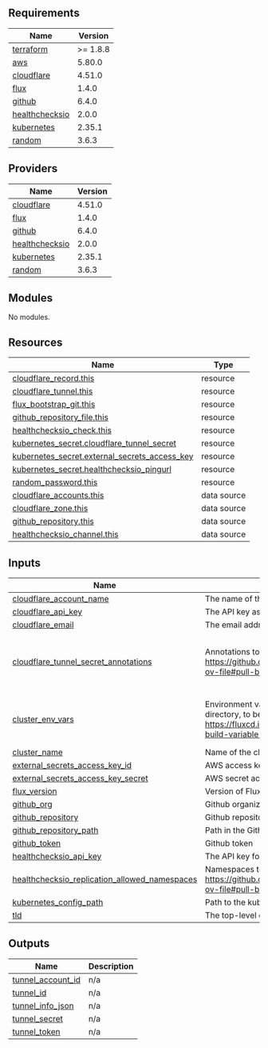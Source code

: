 <!-- BEGIN_TF_DOCS -->
## Requirements

| Name | Version |
|------|---------|
| <a name="requirement_terraform"></a> [terraform](#requirement\_terraform) | >= 1.8.8 |
| <a name="requirement_aws"></a> [aws](#requirement\_aws) | 5.80.0 |
| <a name="requirement_cloudflare"></a> [cloudflare](#requirement\_cloudflare) | 4.51.0 |
| <a name="requirement_flux"></a> [flux](#requirement\_flux) | 1.4.0 |
| <a name="requirement_github"></a> [github](#requirement\_github) | 6.4.0 |
| <a name="requirement_healthchecksio"></a> [healthchecksio](#requirement\_healthchecksio) | 2.0.0 |
| <a name="requirement_kubernetes"></a> [kubernetes](#requirement\_kubernetes) | 2.35.1 |
| <a name="requirement_random"></a> [random](#requirement\_random) | 3.6.3 |

## Providers

| Name | Version |
|------|---------|
| <a name="provider_cloudflare"></a> [cloudflare](#provider\_cloudflare) | 4.51.0 |
| <a name="provider_flux"></a> [flux](#provider\_flux) | 1.4.0 |
| <a name="provider_github"></a> [github](#provider\_github) | 6.4.0 |
| <a name="provider_healthchecksio"></a> [healthchecksio](#provider\_healthchecksio) | 2.0.0 |
| <a name="provider_kubernetes"></a> [kubernetes](#provider\_kubernetes) | 2.35.1 |
| <a name="provider_random"></a> [random](#provider\_random) | 3.6.3 |

## Modules

No modules.

## Resources

| Name | Type |
|------|------|
| [cloudflare_record.this](https://registry.terraform.io/providers/cloudflare/cloudflare/4.51.0/docs/resources/record) | resource |
| [cloudflare_tunnel.this](https://registry.terraform.io/providers/cloudflare/cloudflare/4.51.0/docs/resources/tunnel) | resource |
| [flux_bootstrap_git.this](https://registry.terraform.io/providers/fluxcd/flux/1.4.0/docs/resources/bootstrap_git) | resource |
| [github_repository_file.this](https://registry.terraform.io/providers/integrations/github/6.4.0/docs/resources/repository_file) | resource |
| [healthchecksio_check.this](https://registry.terraform.io/providers/kristofferahl/healthchecksio/2.0.0/docs/resources/check) | resource |
| [kubernetes_secret.cloudflare_tunnel_secret](https://registry.terraform.io/providers/hashicorp/kubernetes/2.35.1/docs/resources/secret) | resource |
| [kubernetes_secret.external_secrets_access_key](https://registry.terraform.io/providers/hashicorp/kubernetes/2.35.1/docs/resources/secret) | resource |
| [kubernetes_secret.healthchecksio_pingurl](https://registry.terraform.io/providers/hashicorp/kubernetes/2.35.1/docs/resources/secret) | resource |
| [random_password.this](https://registry.terraform.io/providers/hashicorp/random/3.6.3/docs/resources/password) | resource |
| [cloudflare_accounts.this](https://registry.terraform.io/providers/cloudflare/cloudflare/4.51.0/docs/data-sources/accounts) | data source |
| [cloudflare_zone.this](https://registry.terraform.io/providers/cloudflare/cloudflare/4.51.0/docs/data-sources/zone) | data source |
| [github_repository.this](https://registry.terraform.io/providers/integrations/github/6.4.0/docs/data-sources/repository) | data source |
| [healthchecksio_channel.this](https://registry.terraform.io/providers/kristofferahl/healthchecksio/2.0.0/docs/data-sources/channel) | data source |

## Inputs

| Name | Description | Type | Default | Required |
|------|-------------|------|---------|:--------:|
| <a name="input_cloudflare_account_name"></a> [cloudflare\_account\_name](#input\_cloudflare\_account\_name) | The name of the Cloudflare account | `string` | n/a | yes |
| <a name="input_cloudflare_api_key"></a> [cloudflare\_api\_key](#input\_cloudflare\_api\_key) | The API key associated with the Cloudflare account | `string` | n/a | yes |
| <a name="input_cloudflare_email"></a> [cloudflare\_email](#input\_cloudflare\_email) | The email address associated with the Cloudflare account | `string` | n/a | yes |
| <a name="input_cloudflare_tunnel_secret_annotations"></a> [cloudflare\_tunnel\_secret\_annotations](#input\_cloudflare\_tunnel\_secret\_annotations) | Annotations to add to the secret for the Cloudflare Tunnel. For https://github.com/mittwald/kubernetes-replicator?tab=readme-ov-file#pull-based-replication | `map(string)` | <pre>{<br/>  "replicator.v1.mittwald.de/replication-allowed": "true",<br/>  "replicator.v1.mittwald.de/replication-allowed-namespaces": "network"<br/>}</pre> | no |
| <a name="input_cluster_env_vars"></a> [cluster\_env\_vars](#input\_cluster\_env\_vars) | Environment variables to add to the cluster git repository root directory, to be consumed by flux. See: https://fluxcd.io/flux/components/kustomize/kustomizations/#post-build-variable-substitution | <pre>list(object({<br/>    name  = string<br/>    value = string<br/>  }))</pre> | `[]` | no |
| <a name="input_cluster_name"></a> [cluster\_name](#input\_cluster\_name) | Name of the cluster | `string` | n/a | yes |
| <a name="input_external_secrets_access_key_id"></a> [external\_secrets\_access\_key\_id](#input\_external\_secrets\_access\_key\_id) | AWS access key ID for external-secrets. | `string` | n/a | yes |
| <a name="input_external_secrets_access_key_secret"></a> [external\_secrets\_access\_key\_secret](#input\_external\_secrets\_access\_key\_secret) | AWS secret access key for external-secrets. | `string` | n/a | yes |
| <a name="input_flux_version"></a> [flux\_version](#input\_flux\_version) | Version of Flux to install | `string` | `"v2.4.0"` | no |
| <a name="input_github_org"></a> [github\_org](#input\_github\_org) | Github organization | `string` | n/a | yes |
| <a name="input_github_repository"></a> [github\_repository](#input\_github\_repository) | Github repository | `string` | n/a | yes |
| <a name="input_github_repository_path"></a> [github\_repository\_path](#input\_github\_repository\_path) | Path in the Github repository to the cluster configuration | `string` | `"clusters"` | no |
| <a name="input_github_token"></a> [github\_token](#input\_github\_token) | Github token | `string` | n/a | yes |
| <a name="input_healthchecksio_api_key"></a> [healthchecksio\_api\_key](#input\_healthchecksio\_api\_key) | The API key for healthchecks.io | `string` | n/a | yes |
| <a name="input_healthchecksio_replication_allowed_namespaces"></a> [healthchecksio\_replication\_allowed\_namespaces](#input\_healthchecksio\_replication\_allowed\_namespaces) | Namespaces to allow replication for healthchecks.io.  See: https://github.com/mittwald/kubernetes-replicator?tab=readme-ov-file#pull-based-replication | `string` | `"monitoring"` | no |
| <a name="input_kubernetes_config_path"></a> [kubernetes\_config\_path](#input\_kubernetes\_config\_path) | Path to the kubeconfig file | `string` | `"~/.kube/testing/config.yaml"` | no |
| <a name="input_tld"></a> [tld](#input\_tld) | The top-level domain to use for the Cloudflare Tunnel | `string` | n/a | yes |

## Outputs

| Name | Description |
|------|-------------|
| <a name="output_tunnel_account_id"></a> [tunnel\_account\_id](#output\_tunnel\_account\_id) | n/a |
| <a name="output_tunnel_id"></a> [tunnel\_id](#output\_tunnel\_id) | n/a |
| <a name="output_tunnel_info_json"></a> [tunnel\_info\_json](#output\_tunnel\_info\_json) | n/a |
| <a name="output_tunnel_secret"></a> [tunnel\_secret](#output\_tunnel\_secret) | n/a |
| <a name="output_tunnel_token"></a> [tunnel\_token](#output\_tunnel\_token) | n/a |
<!-- END_TF_DOCS -->